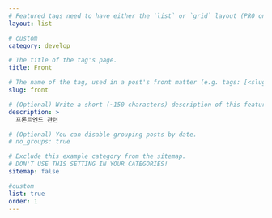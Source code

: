 ```yaml
---
# Featured tags need to have either the `list` or `grid` layout (PRO only).
layout: list

# custom
category: develop

# The title of the tag's page.
title: Front

# The name of the tag, used in a post's front matter (e.g. tags: [<slug>]).
slug: front

# (Optional) Write a short (~150 characters) description of this featured tag.
description: >
  프론트엔드 관련

# (Optional) You can disable grouping posts by date.
# no_groups: true

# Exclude this example category from the sitemap.
# DON'T USE THIS SETTING IN YOUR CATEGORIES!
sitemap: false

#custom
list: true
order: 1
---
```

